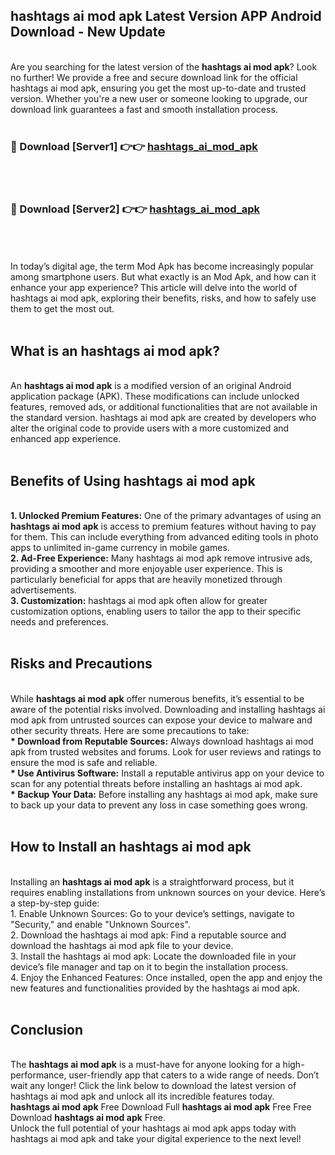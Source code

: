 ## hashtags ai mod apk Latest Version APP Android Download - New Update
<br>
Are you searching for the latest version of the <strong>hashtags ai mod apk</strong>? Look no further! We provide a free and secure download link for the official hashtags ai mod apk, ensuring you get the most up-to-date and trusted version. Whether you're a new user or someone looking to upgrade, our download link guarantees a fast and smooth installation process.
<br>
<br>
<h3>🔴 Download [Server1] 👉👉 <a href="https://modyolo.store/hashtags+ai+mod+apk">hashtags_ai_mod_apk</a></h3><br>
<br>
<h3>🔴 Download [Server2] 👉👉 <a href="https://modyolo.store/hashtags+ai+mod+apk">hashtags_ai_mod_apk</a></h3><br>
<br>
<br>
In today’s digital age, the term Mod Apk has become increasingly popular among smartphone users. But what exactly is an Mod Apk, and how can it enhance your app experience? This article will delve into the world of hashtags ai mod apk, exploring their benefits, risks, and how to safely use them to get the most out.
<br>
<br>
<h2>What is an hashtags ai mod apk?</h2>
<br>
An <strong>hashtags ai mod apk</strong> is a modified version of an original Android application package (APK). These modifications can include unlocked features, removed ads, or additional functionalities that are not available in the standard version. hashtags ai mod apk are created by developers who alter the original code to provide users with a more customized and enhanced app experience.
<br>
<br>
<h2>Benefits of Using hashtags ai mod apk</h2>
<br>
<strong> 1. Unlocked Premium Features:</strong> One of the primary advantages of using an <strong>hashtags ai mod apk</strong> is access to premium features without having to pay for them. This can include everything from advanced editing tools in photo apps to unlimited in-game currency in mobile games.
<br>
<strong> 2. Ad-Free Experience:</strong> Many hashtags ai mod apk remove intrusive ads, providing a smoother and more enjoyable user experience. This is particularly beneficial for apps that are heavily monetized through advertisements.
<br>
<strong> 3. Customization:</strong> hashtags ai mod apk often allow for greater customization options, enabling users to tailor the app to their specific needs and preferences.
<br>
<br>
<h2>Risks and Precautions</h2>
<br>
While <strong>hashtags ai mod apk</strong> offer numerous benefits, it’s essential to be aware of the potential risks involved. Downloading and installing hashtags ai mod apk from untrusted sources can expose your device to malware and other security threats. Here are some precautions to take:
<br>
<strong> * Download from Reputable Sources:</strong> Always download hashtags ai mod apk from trusted websites and forums. Look for user reviews and ratings to ensure the mod is safe and reliable.
<br>
<strong> * Use Antivirus Software:</strong> Install a reputable antivirus app on your device to scan for any potential threats before installing an hashtags ai mod apk.
<br>
<strong> * Backup Your Data:</strong> Before installing any hashtags ai mod apk, make sure to back up your data to prevent any loss in case something goes wrong.
<br>
<br>
<h2>How to Install an hashtags ai mod apk</h2>
<br>
Installing an <strong>hashtags ai mod apk</strong> is a straightforward process, but it requires enabling installations from unknown sources on your device. Here’s a step-by-step guide:
<br>
 1. Enable Unknown Sources: Go to your device’s settings, navigate to "Security," and enable "Unknown Sources".
<br>
 2. Download the hashtags ai mod apk: Find a reputable source and download the hashtags ai mod apk file to your device.
<br>
 3. Install the hashtags ai mod apk: Locate the downloaded file in your device’s file manager and tap on it to begin the installation process.
<br>
 4. Enjoy the Enhanced Features: Once installed, open the app and enjoy the new features and functionalities provided by the hashtags ai mod apk.
<br>
<br>
<h2><strong>Conclusion</strong></h2>
<br>
The <strong>hashtags ai mod apk</strong> is a must-have for anyone looking for a high-performance, user-friendly app that caters to a wide range of needs. Don’t wait any longer! Click the link below to download the latest version of hashtags ai mod apk and unlock all its incredible features today.
<br>
<strong>hashtags ai mod apk</strong> Free Download Full <strong>hashtags ai mod apk</strong> Free Free Download <strong>hashtags ai mod apk</strong> Free.
<br>
Unlock the full potential of your hashtags ai mod apk apps today with hashtags ai mod apk and take your digital experience to the next level!